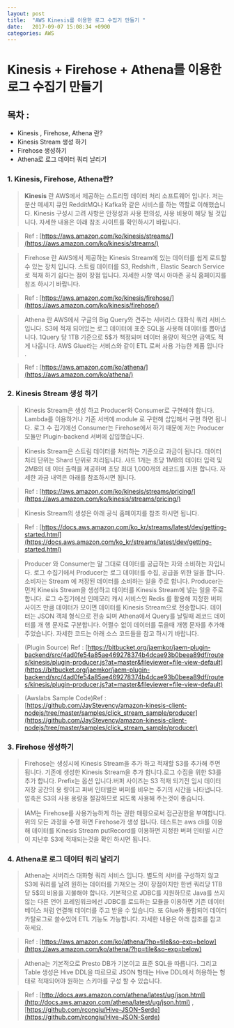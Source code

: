 ```yaml
---
layout: post
title:  "AWS Kinesis를 이용한 로그 수집기 만들기 "
date:   2017-09-07 15:08:34 +0900
categories: AWS
---
```

# Kinesis + Firehose + Athena를 이용한 로그 수집기 만들기

## 목차 :

- Kinesis , Firehose, Athena 란?
- Kinesis Stream 생성 하기
- Firehose 생성하기
- Athena로 로그 데이터 쿼리 날리기

### 1. Kinesis, Firehose, Athena란?
  > **Kinesis** 란 AWS에서 제공하는 스트리밍 데이터 처리 소프트웨어 입니다. 저는 분산 메세지 큐인 RedditMQ나 Kafka와 같은 서비스를 하는 역할로 이해했습니다.
  Kinesis 구성시 고려 사항은 안정성과 사용 편의성, 사용 비용이 해당 될 것입니다. 자세한 내용은 아래 참조 사이트를 확인하시기 바랍니다.

  > Ref : [https://aws.amazon.com/ko/kinesis/streams/](https://aws.amazon.com/ko/kinesis/streams/)

  > Firehose 란 AWS에서 제공하는 Kinesis Stream에 있는 데이터를 쉽게 로드할 수 있는 장치 입니다. 스트림 데이터를 S3, Redshift , Elastic Search Service   로 적재 하기 쉽다는 점이 장점 입니다. 자세한 사항 역시 아마존 공식 홈페이지를 참조 하시기 바랍니다.

  > Ref : [https://aws.amazon.com/ko/kinesis/firehose/](https://aws.amazon.com/ko/kinesis/firehose/)

  > Athena 란 AWS에서 구글의 Big Query와 견주는 서버리스 대화식 쿼리 서비스 입니다. S3에 적재 되어있는 로그 데이터에 표준 SQL을 사용해 데이터를 뽑아냅니다.       1Query 당 1TB 기준으로 5$가 책정되며 데이터 용량이 적으면 금액도 적게 나옵니다. AWS Glue라는 서비스와 같이 ETL 로써 사용 가능한 제품 입니다 .

  > Ref : [https://aws.amazon.com/ko/athena/](https://aws.amazon.com/ko/athena/)

### 2. Kinesis Stream 생성 하기
  > Kinesis Stream은 생성 하고 Producer와 Consumer로 구현해야 합니다. Lambda를 이용하거나 기존 서버에 module 로 구현해 삽입해서 구현 하면 됩니다.  로그 수   집기에선 Consumer는 Firehose에서 하기 때문에 저는 Producer 모듈만 Plugin-backend 서버에 삽입했습니다.

  > Kinesis Stream은 스트림 데이터를 처리하는 기준으로 과금이 됩니다. 데이터 처리 단위는 Shard 단위로 처리됩니다. 샤드 1개는 초당 1MB의 데이터 입력 및 2MB의 데   이터 출력을 제공하며 초당 최대 1,000개의 레코드를 지원 합니다. 자세한 과금 내역은 아래를 참조하시면 됩니다.

  > Ref : [https://aws.amazon.com/ko/kinesis/streams/pricing/](https://aws.amazon.com/ko/kinesis/streams/pricing/)

  > Kinesis Stream의 생성은 아래 공식 홈페이지를 참조 하시면 됩니다.

  > Ref : [https://docs.aws.amazon.com/ko_kr/streams/latest/dev/getting-started.html](https://docs.aws.amazon.com/ko_kr/streams/latest/dev/getting-started.html)

  > Producer 와 Consumer는 말 그대로 데이터를 공급하는 자와 소비하는 자입니다. 로그 수집기에서 Producer는 로그 데이터를 수집, 공급을 위한 일을 합니다. 소비자는   Stream 에 저장된 데이터를 소비하는 일을 주로 합니다.
  Producer는 먼저 Kinesis Stream을 생성하고 데이터를 Kinesis Stream에 넣는 일을 주로 합니다. 로그 수집기에선 인메모리 캐시 서비스인 Redis 를 활용해 지정한     버퍼 사이즈 만큼 데이터가 모이면 데이터를 Kinesis Stream으로 전송합니다. 데이터는 JSON 객체 형식으로 전송 되며 Athena에서 Query를 날릴때 레코드 데이터를 개     행 문자로 구분합니다. 어쩔수 없이 데이터를 묶을때 개행 문자를 추가해 주었습니다. 자세한 코드는 아래 소스 코드들을 참고 하시기 바랍니다.

  > (Plugin Source) Ref : [https://bitbucket.org/jaemkor/jaem-plugin-backend/src/4ad0fe54a85ae469278374b4dcae93b0beea89df/routes/kinesis/plugin-producer.js?at=master&fileviewer=file-view-default](https://bitbucket.org/jaemkor/jaem-plugin-backend/src/4ad0fe54a85ae469278374b4dcae93b0beea89df/routes/kinesis/plugin-producer.js?at=master&fileviewer=file-view-default)

  > (Awslabs Sample Code)Ref : [https://github.com/JayStevency/amazon-kinesis-client-nodejs/tree/master/samples/click_stream_sample/producer](https://github.com/JayStevency/amazon-kinesis-client-nodejs/tree/master/samples/click_stream_sample/producer)

### 3. Firehose 생성하기
  > Firehose는 생성시에 Kinesis Stream을 추가 하고 적재할 S3를 추가해 주면 됩니다.
  기존에 생성한 Kinesis Stream을 추가 합니다.로그 수집을 위한 S3를 추가 합니다. Prefix는 옵션 입니다.버퍼 사이즈는 S3 적재 되기전 임시 데이터 저장 공간의 용     량이고 퍼버 인터벌은 버퍼를 비우는 주기의 시간을 나타냅니다. 압축은 S3의 사용 용량을 절감하므로 되도록 사용해 주는것이 좋습니다.


  > IAM는 Firehose를 사용가능하게 하는 권한 매핑으로써 접근권한을 부여합니다. 위의 모든 과정을 수행 하면 Firehose가 생성 됩니다. 테스트는 aws cli를 이용 해 데이터를 Kinesis Stream putRecord를 이용하면 지정한 버퍼 인터벌 시간이 지난후 S3에 적재되는것을 확인 하시면 됩니다.

### 4. Athena로 로그 데이터 쿼리 날리기

  > Athena는 서버리스 대화형 쿼리 서비스 입니다. 별도의 서버를 구성하지 않고 S3에 쿼리를 날려 원하는 데이터를 가져오는 것이 장점이지만 한번 쿼리당 1TB 당 5$의 비용을 지불해야 합니다. 기본적으로 JDBC를 지원하므로 Java를 쓰지 않는 다른 언어 프레임워크에선 JDBC를 로드하는 모듈을 이용하면 기존 데이터베이스 처럼 연결해 데이터를 주고 받을 수 있습니다. 또 Glue와 통합되어 데이터 카탈로그로 쓸수있어 ETL 기능도 가능합니다. 자세한 내용은 아래 참조를 참고 하세요.

  > Ref : [https://aws.amazon.com/ko/athena/?hp=tile&so-exp=below](https://aws.amazon.com/ko/athena/?hp=tile&so-exp=below)

  > Athena는 기본적으로 Presto DB가 기본이고 표준 SQL을 따릅니다. 그리고 Table 생성은 Hive DDL을 따르므로 JSON 형태는 Hive DDL에서 허용하는 형태로 적재되어야 원하는 스키마를 구성 할 수 있습니다.

  > Ref : [http://docs.aws.amazon.com/athena/latest/ug/json.html](http://docs.aws.amazon.com/athena/latest/ug/json.html) , [https://github.com/rcongiu/Hive-JSON-Serde](https://github.com/rcongiu/Hive-JSON-Serde)

